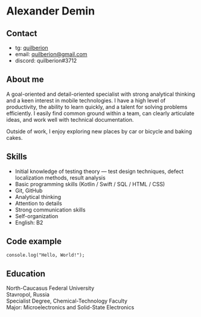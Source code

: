 # Alexander Demin

## Contact

* tg: [quilberion](https://t.me/quilberion)
* email: [quilberion@gmail.com](mailto:quilberion@gmail.com)
* discord: quilberion#3712

## About me

A goal-oriented and detail-oriented specialist with strong analytical thinking and a keen interest in mobile technologies. I have a high level of productivity, the ability to learn quickly, and a talent for solving problems efficiently. I easily find common ground within a team, can clearly articulate ideas, and work well with technical documentation.

Outside of work, I enjoy exploring new places by car or bicycle and baking cakes.

## Skills

* Initial knowledge of testing theory — test design techniques, defect localization methods, result analysis
* Basic programming skills (Kotlin / Swift / SQL / HTML / CSS)
* Git, GitHub
* Analytical thinking
* Attention to details
* Strong communication skills
* Self-organization
* English: B2

## Code example

`console.log("Hello, World!");`

## Education

North-Caucasus Federal University  
Stavropol, Russia  
Specialist Degree, Chemical-Technology Faculty  
Major: Microelectronics and Solid-State Electronics  
